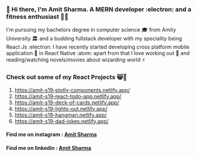 ### 👋 Hi there, I'm Amit Sharma. A MERN developer :electron:  and a fitness enthusiast 🏃‍♂️
I'm pursuing my bachelors degree in computer science 🎓 from Amity University 🏛️
and a budding fullstack developer with my speciality being React Js :electron:
I have recently started developing cross platform mobile application :iphone: in React Native :atom: 
apart from that I love working out :running: and reading/watching novels/movies about 
wizarding world :zap:

### Check out some of my React Projects 😸🖤
1) https://amit-s19-plotly-components.netlify.app/
2) https://amit-s19-react-todo-app.netlify.app/
3) https://amit-s19-deck-of-cards.netlify.app/
4) https://amit-s19-lights-out.netlify.app/
5) https://amit-s19-hangman.netlify.app/
6) https://amit-s19-dad-jokes.netlify.app/

#### Find me on instagram : [Amit Sharma](https://www.instagram.com/__.the.666.th.__)
#### Find me on linkedin : [Amit Sharma](https://www.linkedin.com/in/amit-sharma-361a39174/)
